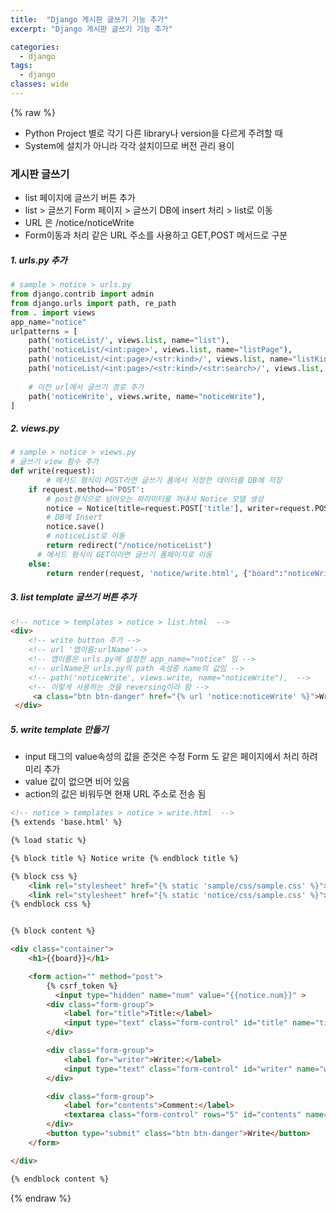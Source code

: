 ```yaml
---
title:  "Django 게시판 글쓰기 기능 추가"
excerpt: "Django 게시판 글쓰기 기능 추가"

categories:
  - django
tags:
  - django	
classes: wide 
---
```


{% raw %}

- Python Project 별로 각기 다른 library나 version을 다르게 주려할 때	
- System에 설치가 아니라 각각 설치이므로 버전 관리 용이	


### 게시판 글쓰기	

- list 페이지에 글쓰기 버튼 추가	
- list > 글쓰기 Form 페이지 > 글쓰기 DB에 insert 처리 > list로 이동	
- URL 은 /notice/noticeWrite 	
- Form이동과 처리 같은 URL 주소를 사용하고 GET,POST  메서드로 구분	

##### 1. urls.py 추가 	

```python	
# sample > notice > urls.py	
from django.contrib import admin	
from django.urls import path, re_path	
from . import views	
app_name="notice"	
urlpatterns = [	
    path('noticeList/', views.list, name="list"),  	
    path('noticeList/<int:page>', views.list, name="listPage"),	
    path('noticeList/<int:page>/<str:kind>/', views.list, name="listKind"),	
    path('noticeList/<int:page>/<str:kind>/<str:search>/', views.list, name="listSearch"),	
   	
  	# 이전 url에서 글쓰기 경로 추가	
    path('noticeWrite', views.write, name="noticeWrite"),  	
]	
```





##### 2. views.py	

```python	
# sample > notice > views.py	
# 글쓰기 view 함수 추가	
def write(request):	
		# 메서드 형식이 POST라면 글쓰기 폼에서 저정한 데이터를 DB에 저장	
    if request.method=='POST':	
      	# post형식으로 넘어오는 파라미터를 꺼내서 Notice 모델 생성	
        notice = Notice(title=request.POST['title'], writer=request.POST['writer'], contents=request.POST['contents'])	
        # DB에 Insert 	
        notice.save()	
        # noticeList로 이동	
        return redirect("/notice/noticeList")	
      # 메서드 형식이 GET이라면 글쓰기 폼페이지로 이동	
    else:	
        return render(request, 'notice/write.html', {"board":"noticeWrite",}) 	
```



##### 3. list template 글쓰기 버튼 추가	

```html	
<!-- notice > templates > notice > list.html  --> 	
<div>	
    <!-- write button 추가 -->  	
  	<!-- url '앱이름:urlName'-->	
  	<!-- 앱이름은 urls.py에 설정한 app_name="notice" 임 -->	
  	<!-- urlName은 urls.py의 path 속성중 name의 값임 -->	
  	<!-- path('noticeWrite', views.write, name="noticeWrite"),  -->	
  	<!-- 이렇게 사용하는 것을 reversing이라 함 -->	
     <a class="btn btn-danger" href="{% url 'notice:noticeWrite' %}">Write</a>   	
 </div>	
```



##### 5. write template 만들기	

- input  태그의 value속성의 값을 준것은 수정 Form 도 같은 페이지에서 처리 하려 미리 추가 	
- value 값이 없으면 비어 있음	
- action의 값은 비워두면 현재 URL 주소로 전송 됨	

```html	
<!-- notice > templates > notice > write.html  --> 	
{% extends 'base.html' %}	

{% load static %}	

{% block title %} Notice write {% endblock title %}	

{% block css %}	
    <link rel="stylesheet" href="{% static 'sample/css/sample.css' %}"> 	
    <link rel="stylesheet" href="{% static 'notice/css/sample.css' %}">	
{% endblock css %}	


{% block content %}	

<div class="container">	
    <h1>{{board}}</h1>	

    <form action="" method="post">	
        {% csrf_token %}	
	      <input type="hidden" name="num" value="{{notice.num}}" >	
        <div class="form-group">	
            <label for="title">Title:</label>	
            <input type="text" class="form-control" id="title" name="title" value="{{notice.title}}">	
        </div>	

        <div class="form-group">	
            <label for="writer">Writer:</label>	
            <input type="text" class="form-control" id="writer" name="writer" value="{{notice.writer}}">	
        </div>	

        <div class="form-group">	
            <label for="contents">Comment:</label>	
            <textarea class="form-control" rows="5" id="contents" name="contents">{{notice.contents}}</textarea>	
        </div>	
        <button type="submit" class="btn btn-danger">Write</button>	
    </form>	

</div>	

{% endblock content %}	
```

{% endraw %}